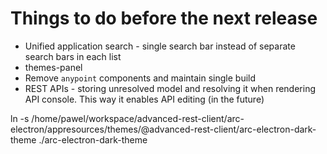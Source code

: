 # Things to do before the next release

-   Unified application search - single search bar instead of separate search bars in each list
-   themes-panel
-   Remove `anypoint` components and maintain single build
-   REST APIs - storing unresolved model and resolving it when rendering API console. This way it enables API editing (in the future)


ln -s /home/pawel/workspace/advanced-rest-client/arc-electron/appresources/themes/@advanced-rest-client/arc-electron-dark-theme ./arc-electron-dark-theme
